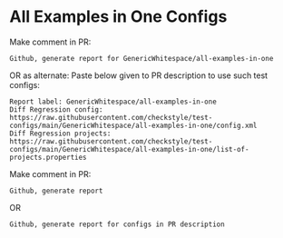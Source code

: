 # All Examples in One Configs
Make comment in PR:
```
Github, generate report for GenericWhitespace/all-examples-in-one
```
OR as alternate:
Paste below given to PR description to use such test configs:
```
Report label: GenericWhitespace/all-examples-in-one
Diff Regression config: https://raw.githubusercontent.com/checkstyle/test-configs/main/GenericWhitespace/all-examples-in-one/config.xml
Diff Regression projects: https://raw.githubusercontent.com/checkstyle/test-configs/main/GenericWhitespace/all-examples-in-one/list-of-projects.properties
```
Make comment in PR:
```
Github, generate report
```
OR
```
Github, generate report for configs in PR description
```
